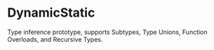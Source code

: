 DynamicStatic
=============

Type inference prototype, supports Subtypes, Type Unions, Function Overloads, and Recursive Types.

